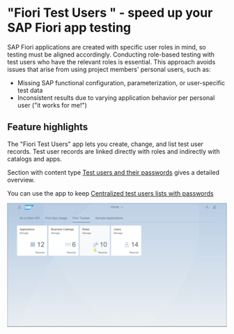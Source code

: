 # "Fiori Test Users " - speed up your SAP Fiori app testing 

SAP Fiori applications are created with specific user roles in mind, so testing must be aligned accordingly. Conducting role-based testing with test users who have the relevant roles is essential. This approach avoids issues that arise from using project members' personal users, such as:

- Missing SAP functional configuration, parameterization, or user-specific test data
- Inconsistent results due to varying application behavior per personal user ("it works for me!")

## Feature highlights

The "Fiori Test Users" app lets you create, change, and list test user records. Test user records are linked directly with roles and indirectly with catalogs and apps.

Section with content type [Test users and their passwords](../tracked/SPS03/testusers.md) gives a detailed overview.

You can use the app to keep [Centralized test users lists with passwords](../usecases/posts/test-users.md)

[![](res/tu2.gif)](res/tu2.gif)